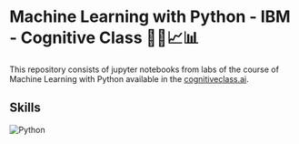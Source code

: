 # Machine Learning with Python - IBM - Cognitive Class 👨‍💻📈📊

This repository consists of jupyter notebooks from labs of the course of Machine Learning with Python available in the [cognitiveclass.ai](https://cognitiveclass.ai/courses/machine-learning-with-python).

## Skills

![Python](https://img.shields.io/badge/Python-grey?style=flat&logo=python&logoColor=white)